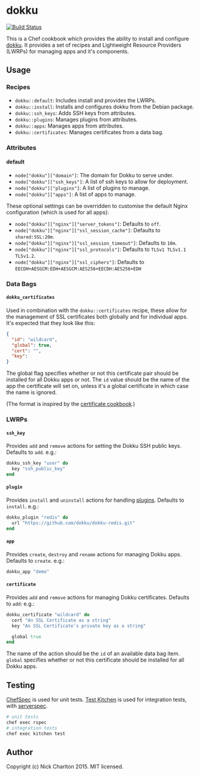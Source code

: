 # dokku

[![Build Status](https://travis-ci.org/nickcharlton/dokku-cookbook.svg?branch=master)](https://travis-ci.org/nickcharlton/dokku-cookbook)

This is a Chef cookbook which provides the ability to install and configure
[dokku][]. It provides a set of recipes and Lightweight Resource Providers
(LWRPs) for managing apps and it's components.

## Usage

### Recipes

* `dokku::default`: Includes install and provides the LWRPs.
* `dokku::install`: Installs and configures dokku from the Debian package.
* `dokku::ssh_keys`: Adds SSH keys from attributes.
* `dokku::plugins`: Manages plugins from attributes.
* `dokku::apps`: Manages apps from attributes.
* `dokku::certificates`: Manages certificates from a data bag.

### Attributes

#### default

* `node["dokku"]["domain"]`: The domain for Dokku to serve under.
* `node["dokku"]["ssh_keys"]`: A list of ssh keys to allow for deployment.
* `node["dokku"]["plugins"]`: A list of plugins to manage.
* `node["dokku"]["apps"]`: A list of apps to manage.

These optional settings can be overridden to customise the default Nginx
configuration (which is used for all apps):

* `node["dokku"]["nginx"]["server_tokens"]`: Defaults to `off`.
* `node["dokku"]["nginx"]["ssl_session_cache"]`: Defaults to `shared:SSL:20m`.
* `node["dokku"]["nginx"]["ssl_session_timeout"]`: Defaults to `10m`.
* `node["dokku"]["nginx"]["ssl_protocols"]`: Defaults to
  `TLSv1 TLSv1.1 TLSv1.2`.
* `node["dokku"]["nginx"]["ssl_ciphers"]`: Defaults to
  `EECDH+AESGCM:EDH+AESGCM:AES256+EECDH:AES256+EDH`

### Data Bags

#### `dokku_certificates`

Used in combination with the `dokku::certificates` recipe, these allow for
the management of SSL certificates both globally and for individual apps. It's
expected that they look like this:

```json
{
  "id": "wildcard",
  "global": true,
  "cert": "",
  "key":
}
```

The global flag specifies whether or not this certificate pair should be
installed for all Dokku apps or not. The `id` value should be the name of the
app the certificate will set on, unless it's a global certificate in which case
the name is ignored.

(The format is inspired by the [certificate cookbook][].)

### LWRPs

#### `ssh_key`

Provides `add` and `remove` actions for setting the Dokku SSH public keys.
Defaults to `add`. e.g.:

```ruby
dokku_ssh_key "user" do
  key "ssh_public_key"
end
```

#### `plugin`

Provides `install` and `uninstall` actions for handling [plugins][]. Defaults
to `install`. e.g.:

```ruby
dokku_plugin "redis" do
  url "https://github.com/dokku/dokku-redis.git"
end
```

#### `app`

Provides `create`, `destroy` and `rename` actions for managing Dokku apps.
Defaults to `create`. e.g.:

```ruby
dokku_app "demo"
```

#### `certificate`

Provides `add` and `remove` actions for managing Dokku certificates. Defaults
to `add`: e.g.:

```ruby
dokku_certificate "wildcard" do
  cert "An SSL Certificate as a string"
  key "An SSL Certificate's private key as a string"

  global true
end
```

The name of the action should be the `id` of an available data bag item.
`global` specifies whether or not this certificate should be installed for all
Dokku apps.

## Testing

[ChefSpec][] is used for unit tests. [Test Kitchen][] is used for integration
tests, with [serverspec][].

```sh
# unit tests
chef exec rspec
# integration tests
chef exec kitchen test
```

## Author

Copyright (c) Nick Charlton 2015. MIT licensed.

[dokku]: https://github.com/dokku/dokku
[certificate cookbook]: https://github.com/atomic-penguin/cookbook-certificate
[plugins]: http://dokku.viewdocs.io/dokku/plugins/
[ChefSpec]: https://docs.chef.io/chefspec.html
[Test Kitchen]: http://kitchen.ci
[serverspec]: http://serverspec.org
